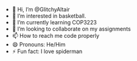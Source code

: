 - 👋 Hi, I’m @GlitchyAltair
- 👀 I’m interested in basketball.
- 🌱 I’m currently learning COP3223
- 💞️ I’m looking to collaborate on my assignments
- 📫 How to reach me code properly
- 😄 Pronouns: He/Him
- ⚡ Fun fact: I love spiderman

<!---
GlitchyAltair/GlitchyAltair is a ✨ special ✨ repository because its `README.md` (this file) appears on your GitHub profile.
You can click the Preview link to take a look at your changes.
--->
